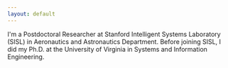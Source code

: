 ```yaml
---
layout: default
---
```


I'm a Postdoctoral Researcher at Stanford Intelligent Systems Laboratory (SISL) in Aeronautics and Astronautics Department. Before joining SISL, I did my Ph.D. at the University of Virginia in Systems and Information Engineering. 